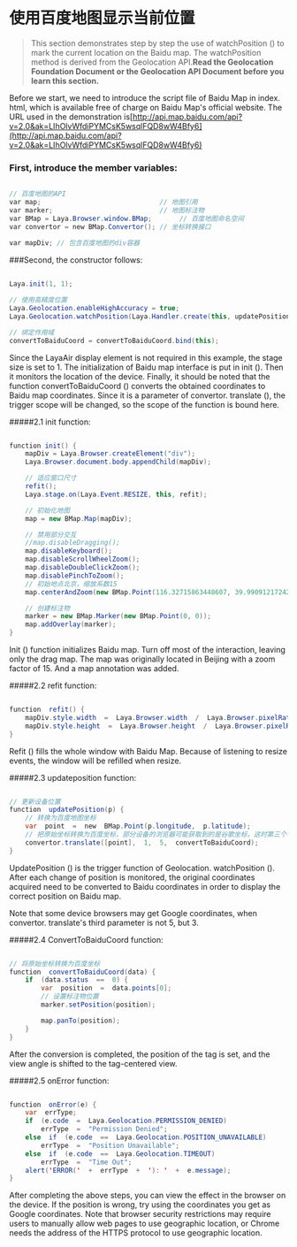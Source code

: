 # 使用百度地图显示当前位置

> This section demonstrates step by step the use of watchPosition () to mark the current location on the Baidu map. The watchPosition method is derived from the Geolocation API.**Read the Geolocation Foundation Document or the Geolocation API Document before you learn this section.**
>

Before we start, we need to introduce the script file of Baidu Map in index. html, which is available free of charge on Baidu Map's official website. The URL used in the demonstration is[http://api.map.baidu.com/api?v=2.0&ak=LIhOlvWfdiPYMCsK5wsqlFQD8wW4Bfy6](http://api.map.baidu.com/api?v=2.0&ak=LIhOlvWfdiPYMCsK5wsqlFQD8wW4Bfy6)

### **First, introduce the member variables:**


```java

// 百度地图的API
var map;                              // 地图引用
var marker;                           // 地图标注物
var BMap = Laya.Browser.window.BMap;       // 百度地图命名空间
var convertor = new BMap.Convertor(); // 坐标转换接口
 
var mapDiv; // 包含百度地图的div容器
```


###Second, the constructor follows:


```java

Laya.init(1, 1);

// 使用高精度位置
Laya.Geolocation.enableHighAccuracy = true;
Laya.Geolocation.watchPosition(Laya.Handler.create(this, updatePosition), Laya.Handler.create(this, onError));

// 绑定作用域
convertToBaiduCoord = convertToBaiduCoord.bind(this);
```


Since the LayaAir display element is not required in this example, the stage size is set to 1. The initialization of Baidu map interface is put in init (). Then it monitors the location of the device. Finally, it should be noted that the function convertToBaiduCoord () converts the obtained coordinates to Baidu map coordinates. Since it is a parameter of convertor. translate (), the trigger scope will be changed, so the scope of the function is bound here.

#####2.1 init function:


```java

function init() {
    mapDiv = Laya.Browser.createElement("div");
    Laya.Browser.document.body.appendChild(mapDiv);

    // 适应窗口尺寸
    refit();
    Laya.stage.on(Laya.Event.RESIZE, this, refit);

    // 初始化地图
    map = new BMap.Map(mapDiv);

    // 禁用部分交互
    //map.disableDragging();
    map.disableKeyboard();
    map.disableScrollWheelZoom();
    map.disableDoubleClickZoom();
    map.disablePinchToZoom();
    // 初始地点北京，缩放系数15
    map.centerAndZoom(new BMap.Point(116.32715863448607, 39.990912172420714), 15);

    // 创建标注物
    marker = new BMap.Marker(new BMap.Point(0, 0));
    map.addOverlay(marker);
}
```


Init () function initializes Baidu map. Turn off most of the interaction, leaving only the drag map. The map was originally located in Beijing with a zoom factor of 15. And a map annotation was added.

#####2.2 refit function:


```java

function  refit() {
    mapDiv.style.width  =  Laya.Browser.width  /  Laya.Browser.pixelRatio  +  "px";
    mapDiv.style.height  =  Laya.Browser.height  /  Laya.Browser.pixelRatio  +  "px";
}
```


Refit () fills the whole window with Baidu Map. Because of listening to resize events, the window will be refilled when resize.

#####2.3 updateposition function:


```java

// 更新设备位置
function  updatePosition(p) {
    // 转换为百度地图坐标
    var  point  =  new  BMap.Point(p.longitude,  p.latitude);
    // 把原始坐标转换为百度坐标，部分设备的浏览器可能获取到的是谷歌坐标，这时第三个参数改为3才是正确的。
    convertor.translate([point],  1,  5,  convertToBaiduCoord);
}
```


UpdatePosition () is the trigger function of Geolocation. watchPosition (). After each change of position is monitored, the original coordinates acquired need to be converted to Baidu coordinates in order to display the correct position on Baidu map.

Note that some device browsers may get Google coordinates, when convertor. translate's third parameter is not 5, but 3.

#####2.4 ConvertToBaiduCoord function:


```java

// 将原始坐标转换为百度坐标
function  convertToBaiduCoord(data) {
    if  (data.status  ==  0) {
        var  position  =  data.points[0];
        // 设置标注物位置
        marker.setPosition(position);

        map.panTo(position);
    }
}
```


After the conversion is completed, the position of the tag is set, and the view angle is shifted to the tag-centered view.

#####2.5 onError function:


```java

function  onError(e) {
    var  errType;
    if  (e.code  =  Laya.Geolocation.PERMISSION_DENIED)
        errType  =  "Permission Denied";
    else  if  (e.code  ==  Laya.Geolocation.POSITION_UNAVAILABLE)
        errType  =  "Position Unavailable";
    else  if  (e.code  ==  Laya.Geolocation.TIMEOUT)
        errType  =  "Time Out";
    alert('ERROR('  +  errType  +  '): '  +  e.message);
}
```


After completing the above steps, you can view the effect in the browser on the device. If the position is wrong, try using the coordinates you get as Google coordinates. Note that browser security restrictions may require users to manually allow web pages to use geographic location, or Chrome needs the address of the HTTPS protocol to use geographic location.